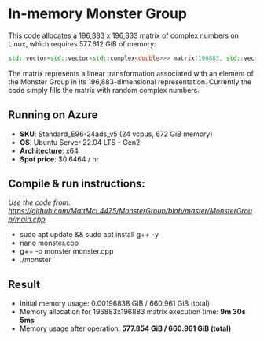 # In-memory Monster Group

This code allocates a 196,883 x 196,833 matrix of complex numbers on Linux, which requires 577.612 GiB of memory:

```c++
std::vector<std::vector<std::complex<double>>> matrix(196883, std::vector<std::complex<double>>(196883));
```
The matrix represents a linear transformation associated with an element of the Monster Group in its 196,883-dimensional representation. Currently the code simply fills the matrix with random complex numbers.

## Running on Azure

- **SKU**: Standard_E96-24ads_v5 (24 vcpus, 672 GiB memory)
- **OS**: Ubuntu Server 22.04 LTS - Gen2
- **Architecture**: x64
- **Spot price**: $0.6464 / hr

## Compile & run instructions:
*Use the code from: https://github.com/MattMcL4475/MonsterGroup/blob/master/MonsterGroup/main.cpp*
- sudo apt update && sudo apt install g++ -y
- nano monster.cpp
- g++ -o monster monster.cpp
- ./monster

## Result

- Initial memory usage: 0.00196838 GiB / 660.961 GiB (total)
- Memory allocation for 196883x196883 matrix execution time: **9m 30s 5ms**
- Memory usage after operation: **577.854 GiB / 660.961 GiB (total)**

